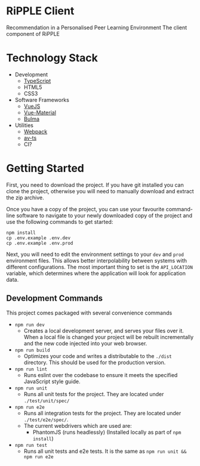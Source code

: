 # RiPPLE Client
Recommendation in a Personalised Peer Learning Environment
The client component of RiPPLE

# Technology Stack
* Development
    * [TypeScript](https://www.typescriptlang.org/)
    * HTML5
    * CSS3
* Software Frameworks
    * [VueJS](https://vuejs.org/)
    * [Vue-Material](https://vuematerial.github.io/#/)
    * [Bulma](https://github.com/vue-bulma/chartjs)
* Utilities
    * [Webpack](https://webpack.github.io/)
    * [av-ts](https://github.com/HerringtonDarkholme/av-ts)
    * CI?

# Getting Started
First, you need to download the project.
If you have git installed you can clone the project, otherwise you will need to manually download and extract the zip archive.

Once you have a copy of the project, you can use your favourite command-line software to navigate to your newly downloaded copy of the project and use the following commands to get started:
```
npm install
cp .env.example .env.dev
cp .env.example .env.prod
```

Next, you will need to edit the environment settings to your `dev` and `prod` environment files. This allows better interpolability between systems with different configurations. The most important thing to set is the `API_LOCATION` variable, which determines where the application will look for application data.

## Development Commands
This project comes packaged with several convenience commands

* `npm run dev`
    * Creates a local development server, and serves your files over it. When a local file is changed your project will be rebuilt incrementally and the new code injected into your web browser.
* `npm run build`
    * Optimizes your code and writes a distributable to the `./dist` directory. This should be used for the production version.
* `npm run lint`
    * Runs eslint over the codebase to ensure it meets the specified JavaScript style guide.
* `npm run unit`
    * Runs all unit tests for the project. They are located under `./test/unit/spec/`
* `npm run e2e`
    * Runs all integration tests for the project. They are located under `./test/e2e/spec/`.
	* The current webdrivers which are used are:
		* PhantomJS (runs headlessly) (Installed locally as part of `npm install`)
* `npm run test`
    * Runs all unit tests and e2e tests. It is the same as `npm run unit && npm run e2e`
